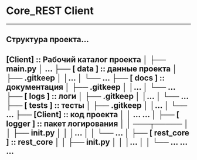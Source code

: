 # Core_REST Client

------------------------------------------------------------------------------
Структура проекта...
------------------------------------------------------------------------------

 [Client]              :: Рабочий каталог проекта
   │
   ├── main.py
   │   ...
   ├── [ data ]        :: данные проекта
   │      ├── .gitkeep
   │      │...
   │      └── ...
   ├── [ docs ]        :: документация
   │      ├── .gitkeep
   │      │...
   │      └── ...
   ├── [ logs ]        :: логи
   │      ├── .gitkeep
   │      │...
   │      └── ...
   ├── [ tests ]        :: тесты
   │      ├── .gitkeep
   │      │...
   │      └── ...
   ├── [Client]      :: код проекта
   │      │
  ...    ...
   │      ├── [ logger ]          :: пакет логирования
   │      │   ───┬─────
   │      │      ├── __init__.py
   │      │      │...
   │      │      └── ...
   │      ├── [ rest_core ]       :: rest_core
   │      │      ├── __init__.py
   │      │      │...
   │      │      └── ...
  ...    ...
------------------------------------------------------------------------------
